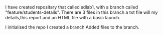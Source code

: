 I have created repositary that called sdlab1, with a branch called "feature/students-details".
There are 3 files in this branch a txt file will my details,this report and an HTML file with a basic launch.

I initialised the repo
I created a branch
Added files to the branch.